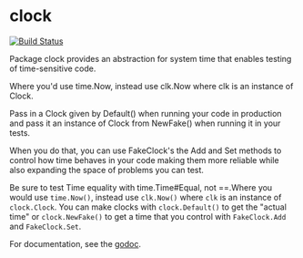 clock
====

[![Build Status](https://travis-ci.org/jmhodges/clock.png?branch=master)](https://travis-ci.org/jmhodges/clock)

Package clock provides an abstraction for system time that enables
testing of time-sensitive code.

Where you'd use time.Now, instead use clk.Now where clk is an instance
of Clock.

Pass in a Clock given by Default() when running your code in
production and pass it an instance of Clock from NewFake() when
running it in your tests.

When you do that, you can use FakeClock's the Add and Set methods to
control how time behaves in your code making them more reliable while
also expanding the space of problems you can test.

Be sure to test Time equality with time.Time#Equal, not ==.Where you
would use `time.Now()`, instead use `clk.Now()` where `clk` is an
instance of `clock.Clock`. You can make clocks with `clock.Default()`
to get the "actual time" or `clock.NewFake()` to get a time that you
control with `FakeClock.Add` and `FakeClock.Set`.

For documentation, see the
[godoc](http://godoc.org/github.com/jmhodges/clock).

